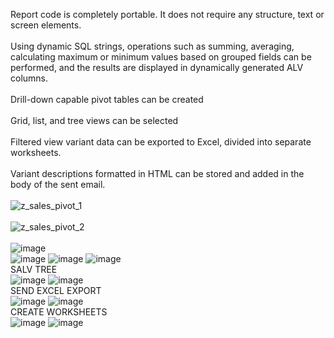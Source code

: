 Report code is completely portable. It does not require any structure, text or screen elements.<br><br>
Using dynamic SQL strings, operations such as summing, averaging, calculating maximum or minimum values based on grouped fields can be performed, and the results are displayed in dynamically generated ALV columns.<br><br>
Drill-down capable pivot tables can be created<br><br>
Grid, list, and tree views can be selected<br><br>
Filtered view variant data can be exported to Excel, divided into separate worksheets.<br><br>
Variant descriptions formatted in HTML can be stored and added in the body of the sent email.<br>
<br>
![z_sales_pivot_1](https://github.com/user-attachments/assets/7e66d271-ebbf-4803-94b7-8a5b7857264f)
<br>
<br>
![z_sales_pivot_2](https://github.com/user-attachments/assets/31b1fa15-8562-475b-a5ce-7477d6fe13c4)
<br>
<br>
![image](https://github.com/sozergul/SAP-ALV-Pivot/assets/76847359/22cbeaa2-1afa-4bc0-9120-29b73446d45e)
<br>
![image](https://github.com/sozergul/SAP-ALV-Pivot/assets/76847359/f9e9e636-0ceb-4cf3-ad4d-34d819edbe76)
![image](https://github.com/sozergul/SAP-ALV-Pivot/assets/76847359/63814851-e667-4d94-8ec4-64f484f51d7b)
![image](https://github.com/sozergul/SAP-ALV-Pivot/assets/76847359/91cc8a68-0520-48a9-986e-b86f14c8638f)
 <br>
SALV TREE<br>
![image](https://github.com/sozergul/SAP-ALV-Pivot/assets/76847359/bb54a128-890e-4e7f-b59e-e593f1e88536)
![image](https://github.com/sozergul/SAP-ALV-Pivot/assets/76847359/ce4bd969-7121-463c-958c-47d8b6b8bbde)
 <br>
SEND EXCEL EXPORT<br>
![image](https://github.com/sozergul/SAP-ALV-Pivot/assets/76847359/303001c8-a8dd-48f4-9195-a93359c7d62d)
![image](https://github.com/sozergul/SAP-ALV-Pivot/assets/76847359/6f44d5b2-41e0-460c-980b-1dffed6f05f6)
 <br>
CREATE WORKSHEETS<br>
![image](https://github.com/sozergul/SAP-ALV-Pivot/assets/76847359/8a95c107-6361-4361-8370-19242ce3963e)
![image](https://github.com/sozergul/SAP-ALV-Pivot/assets/76847359/30a2f254-f0ca-4d2f-8d3b-43e1b1f8071d)






